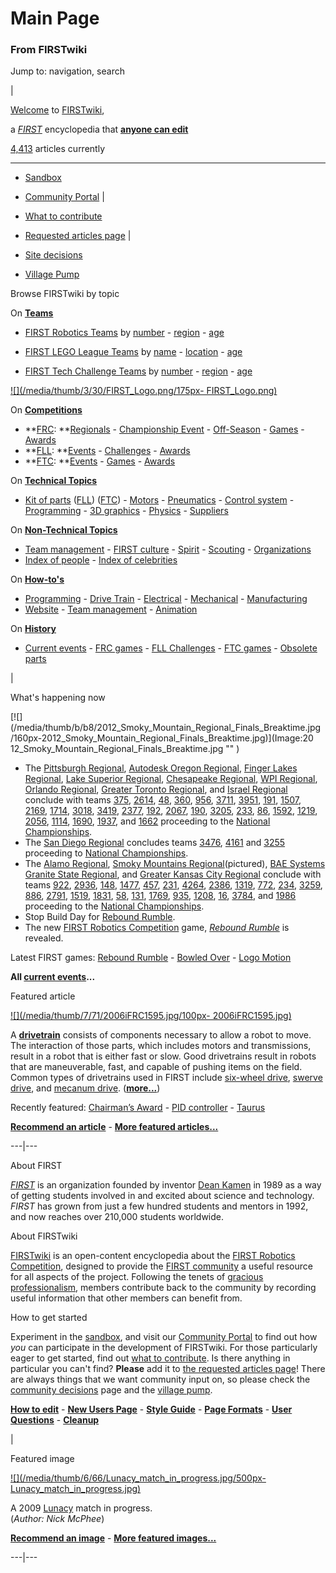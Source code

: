 

# Main Page

### From FIRSTwiki

Jump to: navigation, search

|

[Welcome](FIRSTwiki:New_users_page "FIRSTwiki:New users page" ) to
[FIRSTwiki](FIRSTwiki "FIRSTwiki" ),

a _[FIRST](first)_ encyclopedia that **[anyone can
edit](FIRSTwiki:How_does_one_edit_a_page "FIRSTwiki:How does one
edit a page" )**

[4,413](Special:Statistics "Special:Statistics" ) articles
currently  
  
---  
  
  * [Sandbox](FIRSTwiki:Sandbox "FIRSTwiki:Sandbox" )
  * [Community Portal](FIRSTwiki:Community_Portal "FIRSTwiki:Community Portal" )
|

  * [What to contribute](FIRSTwiki:What_to_contribute "FIRSTwiki:What to contribute" )
  * [Requested articles page](FIRSTwiki:Requested_articles "FIRSTwiki:Requested articles" )
|

  * [Site decisions](FIRSTwiki:Community_decisions "FIRSTwiki:Community decisions" )
  * [Village Pump](FIRSTwiki:Village_pump "FIRSTwiki:Village pump" )  
  
Browse FIRSTwiki by topic

On **[Teams](Teams "Teams" )**  

  * [FIRST Robotics Teams](FIRST_Robotics_Team "FIRST Robotics Team" ) by [number](Index_of_teams "Index of teams" ) \- [region](Index_of_teams_by_region "Index of teams by region" ) \- [age](Index_of_teams_by_age "Index of teams by age" )  

  * [FIRST LEGO League Teams](FIRST_LEGO_League_Team "FIRST LEGO League Team" ) by [name](Category:FLL_teams "Category:FLL teams" ) \- [location](FLL_Teams_by_Location "FLL Teams by Location" ) \- [age](FLL_Teams_by_Year_Founded "FLL Teams by Year Founded" )
  * [FIRST Tech Challenge Teams](Team_%28FTC%29 "Team \(FTC\)" ) by [number](Index_of_teams_%28FTC%29 "Index of teams \(FTC\)" ) \- [region](Index_of_teams_by_region_%28FTC%29 "Index of teams by region \(FTC\)" ) \- [age](Index_of_teams_by_age_%28FTC%29 "Index of teams by age \(FTC\)" )

[![](/media/thumb/3/30/FIRST_Logo.png/175px-
FIRST_Logo.png)](Image:FIRST_Logo.png "" )

On **[Competitions](Competitions "Competitions" )**  

  * **[FRC](FIRST_Robotics_Competition "FIRST Robotics Competition" ): **[Regionals](Index_of_Regionals "Index of Regionals" ) \- [Championship Event](Championship_Event "Championship Event" ) \- [Off-Season](Index_of_off-season_competitions "Index of off-season competitions" ) \- [Games](Game_%28FRC%29 "Game \(FRC\)" ) \- [Awards](Awards "Awards" )
  * **[FLL](FIRST_LEGO_League "FIRST LEGO League" ): **[Events](Category:FLL_Events "Category:FLL Events" ) \- [Challenges](FLL_Challenges "FLL Challenges" ) \- [Awards](FLL_Awards "FLL Awards" )
  * **[FTC](FIRST_Tech_Challenge "FIRST Tech Challenge" ): **[Events](Index_of_events_%28FTC%29 "Index of events \(FTC\)" ) \- [Games](Game_%28FTC%29 "Game \(FTC\)" ) \- [Awards](Awards_%28FTC%29 "Awards \(FTC\)" )

On **[Technical Topics](Technical "Technical" )**  

  * [Kit of parts](Kit_of_parts "Kit of parts" ) ([FLL](FLL_Robot_Set "FLL Robot Set" )) ([FTC](Kit_of_parts_%28FTC%29 "Kit of parts \(FTC\)" )) - [Motors](Motors "Motors" ) \- [Pneumatics](Pneumatics "Pneumatics" ) \- [Control system](Control_system "Control system" ) \- [Programming](Programming "Programming" ) \- [3D graphics](3D_graphics "3D graphics" ) \- [Physics](Physics "Physics" ) \- [Suppliers](Suppliers "Suppliers" )

On **[Non-Technical Topics](Non-technical "Non-technical" )**  

  * [Team management](Team_management "Team management" ) \- [FIRST culture](FIRST_culture "FIRST culture" ) \- [Spirit](Spirit "Spirit" ) \- [Scouting](Scouting "Scouting" ) \- [Organizations](Organizations "Organizations" )
  * [Index of people](Index_of_people "Index of people" ) \- [Index of celebrities](Index_of_celebrities "Index of celebrities" )

On **[How-to's](How-to "How-to" )**  

  * [Programming](How-to#Programming "How-to" ) \- [Drive Train](How-to#Drive_train "How-to" ) \- [Electrical](How-to#Electrical "How-to" ) \- [Mechanical](How-to#Mechanical "How-to" ) \- [Manufacturing](How-to#Manufacturing "How-to" )
  * [Website](How-to#Website "How-to" ) \- [Team management](How-to#Team_management "How-to" ) \- [Animation](How-to#Animation "How-to" )

On **[History](History_of_FIRST "History of FIRST" )**  

  * [Current events](Current_events "Current events" ) \- [FRC games](Game "Game" ) \- [FLL Challenges](FLL_Challenges "FLL Challenges" ) \- [FTC games](Game_%28FTC%29 "Game \(FTC\)" ) \- [Obsolete parts](Obsolete_parts "Obsolete parts" )

  

|

What's happening now

[![](/media/thumb/b/b8/2012_Smoky_Mountain_Regional_Finals_Breaktime.jpg
/160px-2012_Smoky_Mountain_Regional_Finals_Breaktime.jpg)](Image:20
12_Smoky_Mountain_Regional_Finals_Breaktime.jpg "" )

  * The [Pittsburgh Regional](Pittsburgh_Regional "Pittsburgh Regional" ), [Autodesk Oregon Regional](/index.php?title=Autodesk_Oregon_Regional&action=edit "Autodesk Oregon Regional" ), [Finger Lakes Regional](Finger_Lakes_Regional "Finger Lakes Regional" ), [Lake Superior Regional](Lake_Superior_Regional "Lake Superior Regional" ), [Chesapeake Regional](Chesapeake_Regional "Chesapeake Regional" ), [WPI Regional](/index.php?title=WPI_Regional&action=edit "WPI Regional" ), [Orlando Regional](/index.php?title=Orlando_Regional&action=edit "Orlando Regional" ), [Greater Toronto Regional](/index.php?title=Greater_Toronto_East_Regional&action=edit "Greater Toronto East Regional" ), and [Israel Regional](Israel_Regional "Israel Regional" ) conclude with teams [375](375 "375" ), [2614](2614 "2614" ), [48](48 "48" ), [360](360 "360" ), [956](956 "956" ), [3711](/index.php?title=3711&action=edit "3711" ), [3951](/index.php?title=3951&action=edit "3951" ), [191](191 "191" ), [1507](1507 "1507" ), [2169](2169 "2169" ), [1714](1714 "1714" ), [3018](/index.php?title=3018&action=edit "3018" ), [3419](/index.php?title=3419&action=edit "3419" ), [2377](/index.php?title=2377&action=edit "2377" ), [192](192 "192" ), [2067](2067 "2067" ), [190](190 "190" ), [3205](/index.php?title=3205&action=edit "3205" ), [233](233 "233" ), [86](86 "86" ), [1592](1592 "1592" ), [1219](1219 "1219" ), [2056](2056 "2056" ), [1114](1114 "1114" ), [1690](1690 "1690" ), [1937](/index.php?title=1937&action=edit "1937" ), and [1662](/index.php?title=1662&action=edit "1662" ) proceeding to the [National Championships](The_Championship_Event "The Championship Event" ). 
  * The [San Diego Regional](San_Diego_Regional "San Diego Regional" ) concludes teams [3476](3476 "3476" ), [4161](4161 "4161" ) and [3255](3255 "3255" ) proceeding to [National Championships](The_Championship_Event "The Championship Event" ). 
  * The [Alamo Regional](Alamo_Regional "Alamo Regional" ), [Smoky Mountains Regional](Smoky_Mountains_Regional "Smoky Mountains Regional" )(pictured), [BAE Systems Granite State Regional](BAE_Systems_Granite_State_Regional "BAE Systems Granite State Regional" ), and [Greater Kansas City Regional](Greater_Kansas_City_Regional "Greater Kansas City Regional" ) conclude with teams [922](922 "922" ), [2936](2936 "2936" ), [148](148 "148" ), [1477](1477 "1477" ), [457](457 "457" ), [231](231 "231" ), [4264](4264 "4264" ), [2386](2386 "2386" ), [1319](1319 "1319" ), [772](772 "772" ), [234](234 "234" ), [3259](3259 "3259" ), [886](886 "886" ), [2791](2791 "2791" ), [1519](1519 "1519" ), [1831](1831 "1831" ), [58](58 "58" ), [131](131 "131" ), [1769](1769 "1769" ), [935](935 "935" ), [1208](1208 "1208" ), [16](16 "16" ), [3784](3784 "3784" ), and [1986](1986 "1986" ) proceeding to the [National Championships](The_Championship_Event "The Championship Event" ). 
  * Stop Build Day for [Rebound Rumble](Rebound_Rumble "Rebound Rumble" ). 
  * The new [FIRST Robotics Competition](FIRST_Robotics_Competition "FIRST Robotics Competition" ) game, _[Rebound Rumble](Rebound_Rumble "Rebound Rumble" )_ is revealed. 

  
Latest FIRST games: [Rebound Rumble](Rebound_Rumble "Rebound
Rumble" ) - [Bowled Over](Bowled_Over "Bowled Over" ) - [Logo
Motion](Logo_Motion "Logo Motion" )

**All [current events](Current_events "Current events" )...**

  

Featured article

[![](/media/thumb/7/71/2006iFRC1595.jpg/100px-
2006iFRC1595.jpg)](Image:2006iFRC1595.jpg "" )

A **[drivetrain](Drivetrain "Drivetrain" )** consists of components
necessary to allow a robot to move. The interaction of those parts, which
includes motors and transmissions, result in a robot that is either fast or
slow. Good drivetrains result in robots that are maneuverable, fast, and
capable of pushing items on the field. Common types of drivetrains used in
FIRST include [six-wheel drive](Drivetrain#Six_Wheel_Drive
"Drivetrain" ), [swerve drive](Drivetrain#Swerve_Drive "Drivetrain"
), and [mecanum drive](Drivetrain#Mecanum_Drive "Drivetrain" ).
(**[more...](Drivetrain "Drivetrain" )**)

Recently featured: [Chairman’s Award](Chairman%E2%80%99s_Award
"Chairman’s Award" ) - [PID controller](PID_controller "PID
controller" ) - [Taurus](Taurus_%281073%29 "Taurus \(1073\)" )

**[Recommend an article](FIRSTwiki:Featured_article_candidates "FIRSTwiki:Featured article candidates" )** - **[More featured articles...](FIRSTwiki:Featured_articles "FIRSTwiki:Featured articles" )**  
  
---|---  
  
About FIRST

_[FIRST](first)_ is an organization founded by inventor
[Dean Kamen](Dean_Kamen "Dean Kamen" ) in 1989 as a way of getting
students involved in and excited about science and technology. _FIRST_ has
grown from just a few hundred students and mentors in 1992, and now reaches
over 210,000 students worldwide.

  

About FIRSTwiki

[FIRSTwiki](FIRSTwiki "FIRSTwiki" ) is an open-content encyclopedia
about the [FIRST Robotics Competition](FIRST_Robotics_Competition
"FIRST Robotics Competition" ), designed to provide the [FIRST
community](FIRST_community "FIRST community" ) a useful resource
for all aspects of the project. Following the tenets of [gracious
professionalism](Gracious_professionalism "Gracious
professionalism" ), members contribute back to the community by recording
useful information that other members can benefit from.

  

How to get started

Experiment in the [sandbox](FIRSTwiki:Sandbox "FIRSTwiki:Sandbox"
), and visit our [Community Portal](FIRSTwiki:Community_Portal
"FIRSTwiki:Community Portal" ) to find out how _you_ can participate in the
development of FIRSTwiki. For those particularly eager to get started, find
out [what to contribute](FIRSTwiki:What_to_contribute
"FIRSTwiki:What to contribute" ). Is there anything in particular you can't
find? **Please** add it to [the requested articles
page](FIRSTwiki:Requested_articles "FIRSTwiki:Requested articles"
)! There are always things that we want community input on, so please check
the [community decisions](FIRSTwiki:Community_decisions
"FIRSTwiki:Community decisions" ) page and the [village
pump](FIRSTwiki:Village_pump "FIRSTwiki:Village pump" ).

**[How to edit](FIRSTwiki:How_does_one_edit_a_page "FIRSTwiki:How does one edit a page" )** - **[New Users Page](FIRSTwiki:New_users_page "FIRSTwiki:New users page" )** - **[Style Guide](FIRSTwiki:Style_guide "FIRSTwiki:Style guide" )** - **[Page Formats](FIRSTwiki:Page_formats "FIRSTwiki:Page formats" )** - **[User Questions](FIRSTwiki:User_Questions "FIRSTwiki:User Questions" )** - **[Cleanup](FIRSTwiki:Cleanup "FIRSTwiki:Cleanup" )**

  

|

Featured image

[![](/media/thumb/6/66/Lunacy_match_in_progress.jpg/500px-
Lunacy_match_in_progress.jpg)](Image:Lunacy_match_in_progress.jpg
"" )

A 2009 [Lunacy](Lunacy "Lunacy" ) match in progress.  
(_Author: Nick McPhee_)

**[Recommend an image](FIRSTwiki:Featured_image_candidates "FIRSTwiki:Featured image candidates" )** - **[More featured images...](FIRSTwiki:Featured_images "FIRSTwiki:Featured images" )**  
  
---|---  
  
